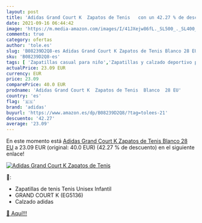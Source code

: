 ```yaml
---
layout: post
title: 'Adidas Grand Court K  Zapatos de Tenis   con un 42.27 % de descuento'
date: 2021-09-16 06:44:42
image: 'https://m.media-amazon.com/images/I/41JXejw86fL._SL500_._SL400_.jpg'
comments: true
category: ofertas
author: 'tole.es'
slug: 'B08239D2Q8-es Adidas Grand Court K Zapatos de Tenis Blanco 28 EU'
sku: 'B08239D2Q8-es'
tags: [ 'Zapatillas casual para niño','Zapatillas y calzado deportivo para Niño','Zapatos','Zapatos - Niños','Zapatos y complementos','adidas','zapatos', ]
actualPrice: 23.09 EUR
currency: EUR
price: 23.09
comparePrice: 40.0 EUR
prodname: 'Adidas Grand Court K  Zapatos de Tenis  Blanco  28 EU'
country: 'es'
flag: '🇪🇸'
brand: 'adidas'
buyurl: 'https://www.amazon.es/dp/B08239D2Q8/?tag=tolees-21'
descuento: '42.27'
average: '23.09'
---
```


En este momento está [Adidas Grand Court K  Zapatos de Tenis  Blanco  28 EU](https://www.amazon.es/dp/B08239D2Q8/?tag=tolees-21) a 23.09 EUR (original: 40.0 EUR) (42.27 %  de descuento) en el siguiente enlace!

[![Adidas Grand Court K  Zapatos de Tenis  ](https://m.media-amazon.com/images/I/41JXejw86fL._SL500_._SL400_.jpg)](https://www.amazon.es/dp/B08239D2Q8/?tag=tolees-21)

🔎:

- Zapatillas de tenis Tenis Unisex Infantil
- GRAND COURT K (EG5136)
- Calzado adidas

[🛒 Aquí!!!](https://www.amazon.es/dp/B08239D2Q8/?tag=tolees-21)
